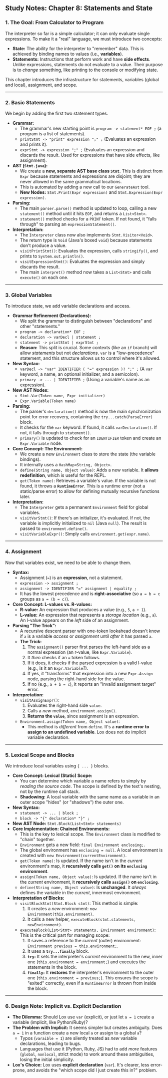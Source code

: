 ## Study Notes: Chapter 8: Statements and State

### 1. The Goal: From Calculator to Program

The interpreter so far is a simple calculator; it can only evaluate single expressions. To make it a "real" language, we must introduce two concepts:

* **State:** The ability for the interpreter to "remember" data. This is achieved by binding names to values (i.e., **variables**).
* **Statements:** Instructions that perform work and have **side effects**. Unlike expressions, statements do not evaluate to a value. Their purpose is to *change* something, like printing to the console or modifying state.

This chapter introduces the infrastructure for statements, variables (global and local), assignment, and scope.

---

### 2. Basic Statements

We begin by adding the first two statement types.

* **Grammar:**
    * The grammar's new starting point is `program -> statement* EOF ;` (a program is a list of statements).
    * `printStmt -> "print" expression ";" ;` (Evaluates an expression and prints it).
    * `exprStmt -> expression ";" ;` (Evaluates an expression and discards the result. Used for expressions that have side effects, like assignment).
* **AST (`Stmt.java`):**
    * We create a **new, separate AST base class `Stmt`**. This is distinct from `Expr` because statements and expressions are disjoint; they are never allowed in the same grammatical locations.
    * This is automated by adding a new call to our `GenerateAst` tool.
    * **New Nodes:** `Stmt.Print(Expr expression)` and `Stmt.Expression(Expr expression)`.
* **Parsing:**
    * The main `parser.parse()` method is updated to loop, calling a new `statement()` method until it hits `EOF`, and returns a `List<Stmt>`.
    * `statement()` method checks for a `PRINT` token. If not found, it "falls through" to parsing an `expressionStatement()`.
* **Interpretation:**
    * The `Interpreter` class now also implements `Stmt.Visitor<Void>`.
    * The return type is `Void` (Java's boxed `void`) because statements don't produce a value.
    * `visitPrintStmt()`: Evaluates the expression, calls `stringify()`, and prints to `System.out.println()`.
    * `visitExpressionStmt()`: Evaluates the expression and simply discards the result.
    * The main `interpret()` method now takes a `List<Stmt>` and calls `execute()` on each one.

---

### 3. Global Variables

To introduce state, we add variable declarations and access.

* **Grammar Refinement (Declarations):**
    * We split the grammar to distinguish between "declarations" and other "statements."
    * `program -> declaration* EOF ;`
    * `declaration -> varDecl | statement ;`
    * `statement -> printStmt | exprStmt ;`
    * **Reason:** This split is crucial. Some contexts (like an `if` branch) will allow *statements* but not *declarations*. `var` is a "low-precedence" statement, and this structure allows us to control where it's allowed.
* **New Syntax:**
    * `varDecl -> "var" IDENTIFIER ( "=" expression )? ";" ;` (A `var` keyword, a name, an optional initializer, and a semicolon).
    * `primary -> ... | IDENTIFIER ;` (Using a variable's name as an expression).
* **New AST Nodes:**
    * `Stmt.Var(Token name, Expr initializer)`
    * `Expr.Variable(Token name)`
* **Parsing:**
    * The parser's `declaration()` method is now the main synchronization point for error recovery, containing the `try...catch(ParseError)` block.
    * It checks for the `var` keyword. If found, it calls `varDeclaration()`. If not, it falls through to `statement()`.
    * `primary()` is updated to check for an `IDENTIFIER` token and create an `Expr.Variable` node.
* **Core Concept: The Environment:**
    * We create a new `Environment` class to store the state (the variable bindings).
    * It internally uses a `HashMap<String, Object>`.
    * `define(String name, Object value)`: Adds a new variable. It **allows redefinition**, which is useful for the REPL.
    * `get(Token name)`: Retrieves a variable's value. If the variable is not found, it throws a **`RuntimeError`**. This is a runtime error (not a static/parse error) to allow for defining mutually recursive functions later.
* **Interpretation:**
    * The `Interpreter` gets a permanent `Environment` field for global variables.
    * `visitVarStmt()`: If there's an initializer, it's evaluated. If not, the variable is implicitly initialized to `nil` (Java `null`). The result is passed to `environment.define()`.
    * `visitVariableExpr()`: Simply calls `environment.get(expr.name)`.

---

### 4. Assignment

Now that variables exist, we need to be able to change them.

* **Syntax:**
    * Assignment (`=`) is an **expression**, not a statement.
    * `expression -> assignment ;`
    * `assignment -> IDENTIFIER "=" assignment | equality ;`
    * It has the lowest precedence and is **right-associative** (so `a = b = c` groups as `a = (b = c)`).
* **Core Concept: L-values vs. R-values:**
    * **R-value:** An expression that produces a value (e.g., `5`, `a + 1`).
    * **L-value:** An expression that represents a *storage location* (e.g., `a`). An l-value appears on the *left* side of an assignment.
* **Parsing "The Trick":**
    * A recursive descent parser with one-token lookahead doesn't know if `a` is a variable *access* or *assignment* until *after* it has parsed `a`.
    * **The Trick:**
        1.  The `assignment()` parser first parses the left-hand side as a normal expression (an r-value, like `Expr.Variable`).
        2.  It *then* checks if an `=` token follows.
        3.  If it does, it checks if the parsed expression is a valid l-value (e.g., is it an `Expr.Variable`?).
        4.  If yes, it "transforms" that expression into a new `Expr.Assign` node, parsing the right-hand side for the value.
        5.  If no (e.g., `a + b = c`), it reports an "Invalid assignment target" error.
* **Interpretation:**
    * `visitAssignExpr()`:
        1.  Evaluates the right-hand side `value`.
        2.  Calls a *new* method, `environment.assign()`.
        3.  **Returns the `value`**, since assignment is an expression.
    * `Environment.assign(Token name, Object value)`:
        * This method is *different* from `define`. It's a **runtime error to assign to an undefined variable**. Lox does not do implicit variable declaration.

---

### 5. Lexical Scope and Blocks

We introduce local variables using `{ ... }` blocks.

* **Core Concept: Lexical (Static) Scope:**
    * You can determine which variable a name refers to simply by *reading the source code*. The scope is defined by the text's nesting, not by the runtime call stack.
    * **Shadowing:** A local variable with the same name as a variable in an outer scope "hides" (or "shadows") the outer one.
* **New Syntax:**
    * `statement -> ... | block ;`
    * `block -> "{" declaration* "}" ;`
* **New AST Node:** `Stmt.Block(List<Stmt> statements)`
* **Core Implementation: Chained Environments:**
    * This is the key to lexical scope. The `Environment` class is modified to "chain" together.
    * `Environment` gets a new field: `final Environment enclosing;`.
    * The global environment has `enclosing = null`. A local environment is created with `new Environment(currentEnvironment)`.
    * `get(Token name)`: Is updated. If the name isn't in the *current* environment's map, it **recursively calls `get()` on its `enclosing` environment**.
    * `assign(Token name, Object value)`: Is updated. If the name isn't in the *current* environment, it **recursively calls `assign()` on `enclosing`**.
    * `define(String name, Object value)`: Is **unchanged**. It *always* defines the variable in the *current*, innermost environment.
* **Interpretation of Blocks:**
    * `visitBlockStmt(Stmt.Block stmt)`: This method is simple:
        1.  It creates a *new* environment: `new Environment(this.environment)`.
        2.  It calls a new helper, `executeBlock(stmt.statements, newEnvironment)`.
    * `executeBlock(List<Stmt> statements, Environment environment)`: This is the critical part for managing scope:
        1.  It saves a reference to the *current* (outer) environment: `Environment previous = this.environment;`.
        2.  It uses a **`try...finally`** block.
        3.  **`try`:** It sets the interpreter's *current* environment to the new, inner one (`this.environment = environment;`) and executes the statements in the block.
        4.  **`finally`:** It **restores** the interpreter's environment to the outer one (`this.environment = previous;`). This ensures the scope is "exited" correctly, even if a `RuntimeError` is thrown from inside the block.

---

### 6. Design Note: Implicit vs. Explicit Declaration

* **The Dilemma:** Should Lox use `var` (explicit), or just let `a = 1` create a variable (implicit, like Python/Ruby)?
* **The Problem with Implicit:** It seems simpler but creates ambiguity. Does `a = 1` in a function create a new local `a` or assign to a global `a`?
    * Typos (`varaible = 1`) are silently treated as *new* variable declarations, leading to bugs.
    * Languages that use it (Python, Ruby, JS) had to add *more* features (`global`, `nonlocal`, strict mode) to work around these ambiguities, losing the initial simplicity.
* **Lox's Choice:** Lox uses **explicit declaration** (`var`). It's clearer, less error-prone, and avoids the "which scope did I just create this in?" problem.

